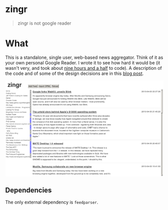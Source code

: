 zingr
=====

> zingr is not google reader

What
====

This is a standalone, single user, web-based news aggregator.  Think
of it as your own personal Google Reader.  I wrote it to see how hard
it would be (it wasn't very, and took about
[nine hours and a half](todo.org) to code).  A description of the code
and of some of the design decisions are in this
[blog post][scvalex:23].

[scvalex:23]: http://www.scvalex.net/posts/23/

<img src="zingr.png" alt="Screenshot of Zingr in action">

Dependencies
------------

The only external dependency is `feedparser`.
